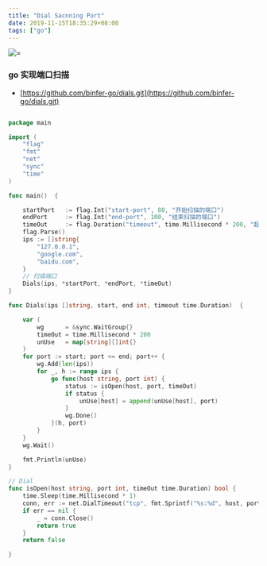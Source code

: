 ```yaml
---
title: "Dial Sacnning Port"
date: 2019-11-15T18:35:29+08:00
tags: ["go"]
---
```

![=](https://img.shields.io/static/v1?label=smoke&message=<Dial-Sacnning-Port>&color=green&style=for-the-badge&logo=appveyor)

### go 实现端口扫描
- [https://github.com/binfer-go/dials.git](https://github.com/binfer-go/dials.git)

```go

package main

import (
	"flag"
	"fmt"
	"net"
	"sync"
	"time"
)

func main()  {

	startPort 	:= flag.Int("start-port", 80, "开始扫描的端口")
	endPort 	:= flag.Int("end-port", 100, "结束扫描的端口")
	timeOut 	:= flag.Duration("timeout", time.Millisecond * 200, "超时时间")
	flag.Parse()
	ips := []string{
		"127.0.0.1",
		"google.com",
		"baidu.com",
	}
	// 扫描端口
	Dials(ips, *startPort, *endPort, *timeOut)
}

func Dials(ips []string, start, end int, timeout time.Duration)  {

	var (
		wg 		= &sync.WaitGroup{}
		timeOut = time.Millisecond * 200
		unUse 	= map[string][]int{}
	)
	for port := start; port <= end; port++ {
		wg.Add(len(ips))
		for _, h := range ips {
			go func(host string, port int) {
				status := isOpen(host, port, timeOut)
				if status {
					unUse[host] = append(unUse[host], port)
				}
				wg.Done()
			}(h, port)
		}
	}
	wg.Wait()

	fmt.Println(unUse)
}

// Dial
func isOpen(host string, port int, timeOut time.Duration) bool {
	time.Sleep(time.Millisecond * 1)
	conn, err := net.DialTimeout("tcp", fmt.Sprintf("%s:%d", host, port), timeOut)
	if err == nil {
		_ = conn.Close()
		return true
	}
	return false

}

```

